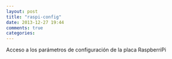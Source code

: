 ```yaml
---
layout: post
title: "raspi-config"
date: 2013-12-27 19:44
comments: true
categories: 
---
```

Acceso a los parámetros de configuración de la placa RaspberriPi

